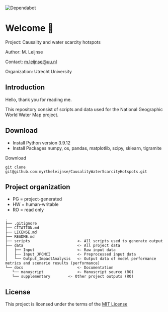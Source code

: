 ![Dependabot](https://img.shields.io/github/languages/code-size/myrtheleijnse/2_causality)

# Welcome :star2:
Project: Causality and water scarcity hotspots

Author: M. Leijnse

Contact: m.leijnse@uu.nl

Organization: Utrecht University

## Introduction
Hello, thank you for reading me.

This repository consist of scripts and data used for the National Geographic World Water Map project. 

## Download
- Install Python version 3.9.12
- Install Packages numpy, os, pandas, matplotlib, scipy, sklearn, tigramite

Download
```
git clone git@github.com:myrtheleijnse/CausalityWaterScarcityHotspots.git
```

## Project organization
- PG = project-generated
- HW = human-writable
- RO = read only
```
.
├── .gitignore
├── CITATION.md
├── LICENSE.md
├── README.md
├── scripts						<- All scripts used to generate output
├── data               			<- All project data
│   ├── Input      				<- Raw input data
│   ├── Input_JPCMCI           	<- Preprocessed input data
│   └── Output_ImpactAnalysis   <- Output data of model performance metrics and scenario results (performance)
└── docs               			<- Documentation
   └── manuscript     			<- Manuscript source (RO)
   └── supplementary        <- Other project outputs (RO)

```


## License
This project is licensed under the terms of the [MIT License](/LICENSE.md)

